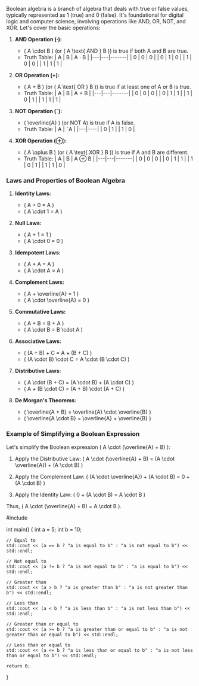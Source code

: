 Boolean algebra is a branch of algebra that deals with true or false values, typically represented as 1 (true) and 0 (false). It's foundational for digital logic and computer science, involving operations like AND, OR, NOT, and XOR. Let's cover the basic operations:

1. **AND Operation (⋅):**
   - \( A \cdot B \) (or \( A \text{ AND } B \)) is true if both A and B are true.
   - Truth Table:
     | A | B | A ⋅ B |
     |---|---|-------|
     | 0 | 0 |   0   |
     | 0 | 1 |   0   |
     | 1 | 0 |   0   |
     | 1 | 1 |   1   |

2. **OR Operation (+):**
   - \( A + B \) (or \( A \text{ OR } B \)) is true if at least one of A or B is true.
   - Truth Table:
     | A | B | A + B |
     |---|---|-------|
     | 0 | 0 |   0   |
     | 0 | 1 |   1   |
     | 1 | 0 |   1   |
     | 1 | 1 |   1   |

3. **NOT Operation (¯):**
   - \( \overline{A} \) (or NOT A) is true if A is false.
   - Truth Table:
     | A | ¯A |
     |---|----|
     | 0 | 1  |
     | 1 | 0  |

4. **XOR Operation (⊕):**
   - \( A \oplus B \) (or \( A \text{ XOR } B \)) is true if A and B are different.
   - Truth Table:
     | A | B | A ⊕ B |
     |---|---|-------|
     | 0 | 0 |   0   |
     | 0 | 1 |   1   |
     | 1 | 0 |   1   |
     | 1 | 1 |   0   |

### Laws and Properties of Boolean Algebra

1. **Identity Laws:**
   - \( A + 0 = A \)
   - \( A \cdot 1 = A \)

2. **Null Laws:**
   - \( A + 1 = 1 \)
   - \( A \cdot 0 = 0 \)

3. **Idempotent Laws:**
   - \( A + A = A \)
   - \( A \cdot A = A \)

4. **Complement Laws:**
   - \( A + \overline{A} = 1 \)
   - \( A \cdot \overline{A} = 0 \)

5. **Commutative Laws:**
   - \( A + B = B + A \)
   - \( A \cdot B = B \cdot A \)

6. **Associative Laws:**
   - \( (A + B) + C = A + (B + C) \)
   - \( (A \cdot B) \cdot C = A \cdot (B \cdot C) \)

7. **Distributive Laws:**
   - \( A \cdot (B + C) = (A \cdot B) + (A \cdot C) \)
   - \( A + (B \cdot C) = (A + B) \cdot (A + C) \)

8. **De Morgan's Theorems:**
   - \( \overline{A + B} = \overline{A} \cdot \overline{B} \)
   - \( \overline{A \cdot B} = \overline{A} + \overline{B} \)

### Example of Simplifying a Boolean Expression

Let's simplify the Boolean expression \( A \cdot (\overline{A} + B) \):

1. Apply the Distributive Law:
   \( A \cdot (\overline{A} + B) = (A \cdot \overline{A}) + (A \cdot B) \)

2. Apply the Complement Law:
   \( (A \cdot \overline{A}) + (A \cdot B) = 0 + (A \cdot B) \)

3. Apply the Identity Law:
   \( 0 + (A \cdot B) = A \cdot B \)

Thus, \( A \cdot (\overline{A} + B) = A \cdot B \).








#include <iostream>

int main() {
    int a = 5;
    int b = 10;

    // Equal to
    std::cout << (a == b ? "a is equal to b" : "a is not equal to b") << std::endl;

    // Not equal to
    std::cout << (a != b ? "a is not equal to b" : "a is equal to b") << std::endl;

    // Greater than
    std::cout << (a > b ? "a is greater than b" : "a is not greater than b") << std::endl;

    // Less than
    std::cout << (a < b ? "a is less than b" : "a is not less than b") << std::endl;

    // Greater than or equal to
    std::cout << (a >= b ? "a is greater than or equal to b" : "a is not greater than or equal to b") << std::endl;

    // Less than or equal to
    std::cout << (a <= b ? "a is less than or equal to b" : "a is not less than or equal to b") << std::endl;

    return 0;
}
